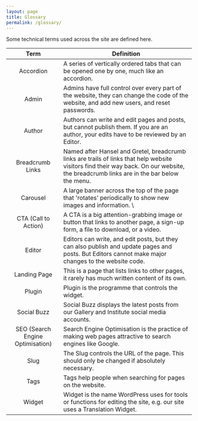 ```yaml
---
layout: page
title: Glossary
permalink: /glossary/
---
```


Some technical terms used across the site are defined here.

| Term | Definition |
|:---:| --- |
| Accordion | A series of vertically ordered tabs that can be opened one by one, much like an accordion. |
| Admin | Admins have full control over every part of the website, they can change the code of the website, and add new users, and reset passwords. |
| Author | Authors can write and edit pages and posts, but cannot publish them. If you are an author, your edits have to be reviewed by an Editor. |
| Breadcrumb Links | Named after Hansel and Gretel, breadcrumb links are trails of links that help website visitors find their way back. On our website, the breadcrumb links are in the bar below the menu. |
| Carousel | A large banner across the top of the page that 'rotates' periodically to show new images and information. \
| CTA (Call to Action) | A CTA is a big attention-grabbing image or button that links to another page, a sign-up form, a file to download, or a video. |
| Editor | Editors can write, and edit posts, but they can also publish and update pages and posts. But Editors cannot make major changes to the website code. |
| Landing Page | This is a page that lists links to other pages, it rarely has much written content of its own. |
| Plugin | Plugin is the programme that controls the widget. |
| Social Buzz | Social Buzz displays the latest posts from our Gallery and Institute social media accounts. |
| SEO (Search Engine Optimisation) | Search Engine Optimisation is the practice of making web pages attractive to search engines like Google. |
| Slug | The Slug controls the URL of the page. This should only be changed if absolutely necessary. |
| Tags | Tags help people when searching for pages on the website. |
| Widget | Widget is the name WordPress uses for tools or functions for editing the site, e.g. our site uses a Translation Widget. |